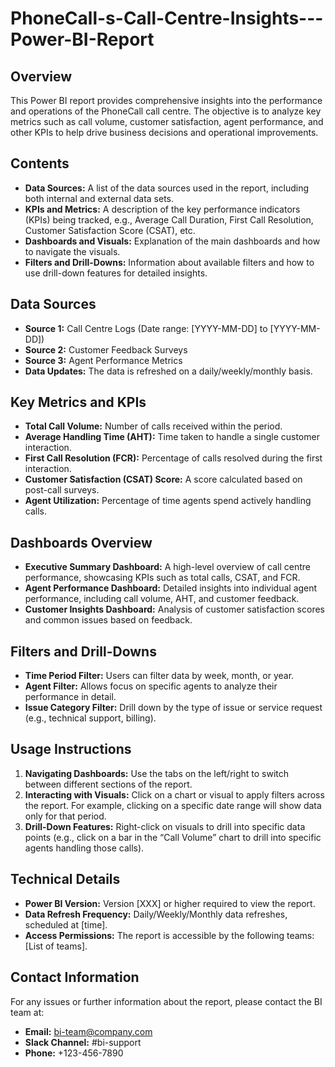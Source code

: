 # PhoneCall-s-Call-Centre-Insights---Power-BI-Report

## Overview
This Power BI report provides comprehensive insights into the performance and operations of the PhoneCall call centre. The objective is to analyze key metrics such as call volume, customer satisfaction, agent performance, and other KPIs to help drive business decisions and operational improvements.

## Contents
- **Data Sources:** A list of the data sources used in the report, including both internal and external data sets.
- **KPIs and Metrics:** A description of the key performance indicators (KPIs) being tracked, e.g., Average Call Duration, First Call Resolution, Customer Satisfaction Score (CSAT), etc.
- **Dashboards and Visuals:** Explanation of the main dashboards and how to navigate the visuals.
- **Filters and Drill-Downs:** Information about available filters and how to use drill-down features for detailed insights.
  
## Data Sources
- **Source 1:** Call Centre Logs (Date range: [YYYY-MM-DD] to [YYYY-MM-DD])
- **Source 2:** Customer Feedback Surveys
- **Source 3:** Agent Performance Metrics
- **Data Updates:** The data is refreshed on a daily/weekly/monthly basis.

## Key Metrics and KPIs
- **Total Call Volume:** Number of calls received within the period.
- **Average Handling Time (AHT):** Time taken to handle a single customer interaction.
- **First Call Resolution (FCR):** Percentage of calls resolved during the first interaction.
- **Customer Satisfaction (CSAT) Score:** A score calculated based on post-call surveys.
- **Agent Utilization:** Percentage of time agents spend actively handling calls.
  
## Dashboards Overview
- **Executive Summary Dashboard:** A high-level overview of call centre performance, showcasing KPIs such as total calls, CSAT, and FCR.
- **Agent Performance Dashboard:** Detailed insights into individual agent performance, including call volume, AHT, and customer feedback.
- **Customer Insights Dashboard:** Analysis of customer satisfaction scores and common issues based on feedback.
  
## Filters and Drill-Downs
- **Time Period Filter:** Users can filter data by week, month, or year.
- **Agent Filter:** Allows focus on specific agents to analyze their performance in detail.
- **Issue Category Filter:** Drill down by the type of issue or service request (e.g., technical support, billing).

## Usage Instructions
1. **Navigating Dashboards:** Use the tabs on the left/right to switch between different sections of the report.
2. **Interacting with Visuals:** Click on a chart or visual to apply filters across the report. For example, clicking on a specific date range will show data only for that period.
3. **Drill-Down Features:** Right-click on visuals to drill into specific data points (e.g., click on a bar in the “Call Volume” chart to drill into specific agents handling those calls).

## Technical Details
- **Power BI Version:** Version [XXX] or higher required to view the report.
- **Data Refresh Frequency:** Daily/Weekly/Monthly data refreshes, scheduled at [time].
- **Access Permissions:** The report is accessible by the following teams: [List of teams].

## Contact Information
For any issues or further information about the report, please contact the BI team at:  
- **Email:** bi-team@company.com  
- **Slack Channel:** #bi-support  
- **Phone:** +123-456-7890
